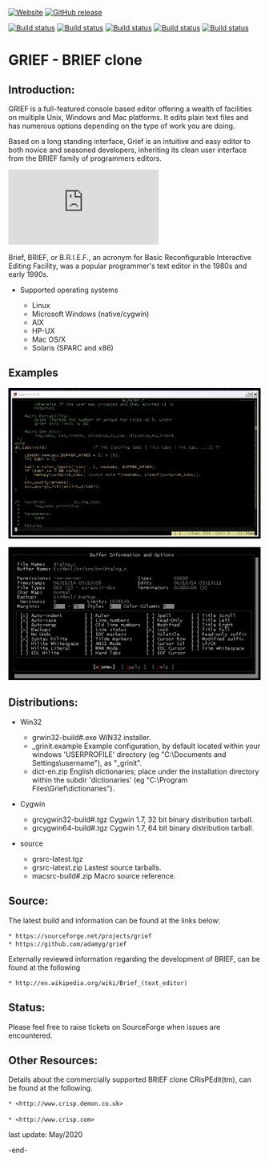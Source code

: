 [![Website](https://img.shields.io/badge/View-Website-blue)](https://sourceforge.net/projects/grief/) [![GitHub release](https://img.shields.io/github/release/Naereen/StrapDown.js.svg)](https://GitHub.com/adamyg/grief/releases/)

[![Build status](https://ci.appveyor.com/api/projects/status/3tx1vwwclydfp1t6?svg=true&passingText=Ubuntu%20Passing&failingText=Ubuntu%20Failing&pendingText=Ubuntu%20Pending)](https://ci.appveyor.com/project/adamyg/grief-ubuntu)
[![Build status](https://ci.appveyor.com/api/projects/status/k63ggto1v8t1c28d?svg=true&passingText=MacOS%20Passing&failingText=MacOS%20Failing&pendingText=MacOS%20Pending)](https://ci.appveyor.com/project/adamyg/grief-macos)
[![Build status](https://ci.appveyor.com/api/projects/status/77myicx6ab5d6g1a?svg=true&passingText=Win32%20Passing&failingText=Win32%20Failing&pendingText=Win32%20Pending)](https://ci.appveyor.com/project/adamyg/grief-win32)
[![Build status](https://ci.appveyor.com/api/projects/status/3h8sweuo36r8q28t?svg=true&passingText=Cygwin32%20Passing&failingText=Cygwin32%20Failing&pendingText=Cygwin32%20Pending)](https://ci.appveyor.com/project/adamyg/grief-cygwin32)
[![Build status](https://ci.appveyor.com/api/projects/status/8jk4qx55d4bql3l1?svg=true&passingText=MinGW32%20Passing&failingText=MinGW32%20Failing&pendingText=MinGW32%20Pending)](https://ci.appveyor.com/project/adamyg/grief-mingw)

GRIEF - BRIEF clone
=======================================================

Introduction:
--------------------

GRIEF is a full-featured console based editor offering a wealth of facilities on
multiple Unix, Windows and Mac platforms. It edits plain text files and has numerous
options depending on the type of work you are doing.

Based on a long standing interface, Grief is an intuitive and easy editor to both
novice and seasoned developers, inheriting its clean user interface from the BRIEF
family of programmers editors.

![GRIEF Quick Start and Programmers Guide](https://github.com/adamyg/grief/blob/master/griefprogguide.pdf)

Brief, BRIEF, or B.R.I.E.F., an acronym for Basic Reconfigurable Interactive Editing
Facility, was a popular programmer's text editor in the 1980s and early 1990s.

   * Supported operating systems

        * Linux
        * Microsoft Windows (native/cygwin)
        * AIX
        * HP-UX
        * Mac OS/X
        * Solaris (SPARC and x86)

Examples
--------------------

![Example1](https://github.com/adamyg/grief/blob/master/hlpdoc/examples/Example1.png?raw=true)

![Example2](https://github.com/adamyg/grief/blob/master/hlpdoc/examples/Example2.png?raw=true)
    
       
Distributions:
--------------------

   * Win32

        * grwin32-build#.exe
                WIN32 installer.
        * _grinit.example
                Example configuration, by default located within your windows
                'USERPROFILE' directory (eg "C:\Documents and Settings\username"),
                as "_grinit".
        * dict-en.zip
                English dictionaries; place under the installation directory within
                the subdir 'dictionaries' (eg "C:\Program Files\Grief\dictionaries").

   * Cygwin

        * grcygwin32-build#.tgz
                Cygwin 1.7, 32 bit binary distribution tarball.
        * grcygwin64-build#.tgz
                Cygwin 1.7, 64 bit binary distribution tarball.

   * source

        * grsrc-latest.tgz
        * grsrc-latest.zip
                Lastest source tarballs.
        * macsrc-build#.zip
                Macro source reference.

Source:
--------------------

The latest build and information can be found at the links below:

    * https://sourceforge.net/projects/grief
    * https://github.com/adamyg/grief
    
Externally reviewed information regarding the development of BRIEF,
can be found at the following

    * http://en.wikipedia.org/wiki/Brief_(text_editor)

Status:
--------------------

Please feel free to raise tickets on SourceForge when issues are encountered.

Other Resources:
--------------------------------

Details about the commercially supported BRIEF clone CRisPEdit(tm),
can be found at the following.

    * <http://www.crisp.demon.co.uk>

    * <http://www.crisp.com>

last update: May/2020

-end-
